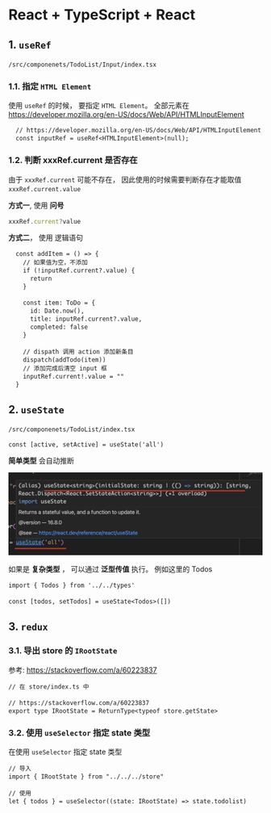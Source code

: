 # React + TypeScript + React

## 1. `useRef`

`/src/componenets/TodoList/Input/index.tsx`


### 1.1. 指定 `HTML Element`

使用 `useRef` 的时候， 要指定 `HTML Element`。 全部元素在 https://developer.mozilla.org/en-US/docs/Web/API/HTMLInputElement

```tsx
  // https://developer.mozilla.org/en-US/docs/Web/API/HTMLInputElement
  const inputRef = useRef<HTMLInputElement>(null);
```

### 1.2. 判断 xxxRef.current 是否存在

由于 `xxxRef.current` 可能不存在， 因此使用的时候需要判断存在才能取值 `xxxRef.current.value`

**方式一**, 使用 **问号**

```ts
xxxRef.current?value
```

**方式二**， 使用 逻辑语句

```tsx
  const addItem = () => {
    // 如果值为空，不添加
    if (!inputRef.current?.value) {
      return
    }

    const item: ToDo = {
      id: Date.now(),
      title: inputRef.current?.value,
      completed: false
    }

    // dispath 调用 action 添加新条目
    dispatch(addTodo(item))
    // 添加完成后清空 input 框
    inputRef.current!.value = ""
  }
```


## 2. `useState`

`/src/componenets/TodoList/index.tsx`

```tsx
const [active, setActive] = useState('all')
```
**简单类型** 会自动推断

![alt text](./use-state.png)


如果是 **复杂类型** ， 可以通过 **泛型传值** 执行。 例如这里的 Todos

```tsx
import { Todos } from '../../types'

const [todos, setTodos] = useState<Todos>([])
```

## 3. `redux`

### 3.1. 导出 store 的 `IRootState`

参考: https://stackoverflow.com/a/60223837

```tsx
// 在 store/index.ts 中

// https://stackoverflow.com/a/60223837
export type IRootState = ReturnType<typeof store.getState>
```

### 3.2. 使用 `useSelector` 指定 state 类型

在使用 `useSelector` 指定 state 类型

```tsx
// 导入
import { IRootState } from "../../../store"

// 使用
let { todos } = useSelector((state: IRootState) => state.todolist)
```